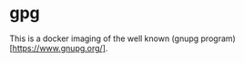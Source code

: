 <!--
# Copyright © (C) 2017 Emory Merryman <emory.merryman@gmail.com>
#   This file is part of gpg.
#
#   gpg is free software: you can redistribute it and/or modify
#   it under the terms of the GNU General Public License as published by
#   the Free Software Foundation, either version 3 of the License, or
#   (at your option) any later version.
#
#   gpg is distributed in the hope that it will be useful,
#   but WITHOUT ANY WARRANTY; without even the implied warranty of
#   MERCHANTABILITY or FITNESS FOR A PARTICULAR PURPOSE.  See the
#   GNU General Public License for more details.
#
#   You should have received a copy of the GNU General Public License
#   along with gpg.  If not, see <http://www.gnu.org/licenses/>.
-->
# gpg

This is a docker imaging of the well known (gnupg program)[https://www.gnupg.org/].
